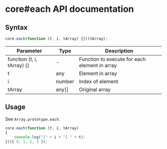 # core#each API documentation

## Syntax

``` javascript
core.each(function (t, i, tArray) {})(tArray);
```

| Parameter | Type | Description |
|--|--|--|
| function (t, i, tArray) {} | - | Function to execute for each element in array |
| t | any | Element in array |
| i | number | Index of element |
| tArray | any[] | Original array |

## Usage

See `Array.prototype.each`.

``` javascript
core.each(function (t, i, tArray)
{
    console.log("[" + i + "] " + t);
})([ 0, 1, 2, 3 ]);
```
